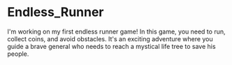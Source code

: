 # Endless_Runner
 I'm working on my first endless runner game! In this game, you need to run, collect coins, and avoid obstacles. It's an exciting adventure where you guide a brave general who needs to reach a mystical life tree to save his people.
